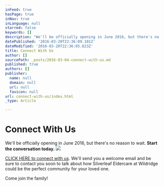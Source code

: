 ```yaml
---
inFeed: true
hasPage: true
inNav: true
inLanguage: null
starred: false
keywords: []
description: "We'll be officially opening in June 2016, but there's no reason to wait. Start the conversation today."
datePublished: '2016-03-20T22:36:09.101Z'
dateModified: '2016-03-20T22:36:05.823Z'
title: Connect With Us
author: []
sourcePath: _posts/2016-03-04-connect-with-us.md
published: true
authors: []
publisher:
  name: null
  domain: null
  url: null
  favicon: null
url: connect-with-us/index.html
_type: Article

---
```

# Connect With Us

We'll be officially opening in June 2016, but there's no reason to wait. **Start the conversation today.**
![](https://s3-us-west-2.amazonaws.com/the-grid-img/p/81ef3b7001a2522454b11f2ef3c8db163a58df09.png)

[CLICK HERE to connect with us][0]. We'll send you a welcome email and be sure to contact you soon to talk about how Silverleaf Eldercare at Wildridge could be the perfect community for your loved one. 

Come join the family!

[0]: https://digital-tales.leadpages.co/silverleaf-eldercare-topsigns-oi/